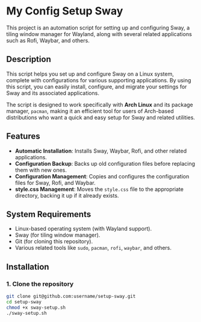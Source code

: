 # My Config Setup Sway

This project is an automation script for setting up and configuring Sway, a tiling window manager for Wayland, along with several related applications such as Rofi, Waybar, and others.

## Description

This script helps you set up and configure Sway on a Linux system, complete with configurations for various supporting applications. By using this script, you can easily install, configure, and migrate your settings for Sway and its associated applications.

The script is designed to work specifically with **Arch Linux** and its package manager, `pacman`, making it an efficient tool for users of Arch-based distributions who want a quick and easy setup for Sway and related utilities.

## Features

- **Automatic Installation**: Installs Sway, Waybar, Rofi, and other related applications.
- **Configuration Backup**: Backs up old configuration files before replacing them with new ones.
- **Configuration Management**: Copies and configures the configuration files for Sway, Rofi, and Waybar.
- **style.css Management**: Moves the `style.css` file to the appropriate directory, backing it up if it already exists.

## System Requirements

- Linux-based operating system (with Wayland support).
- Sway (for tiling window manager).
- Git (for cloning this repository).
- Various related tools like `sudo`, `pacman`, `rofi`, `waybar`, and others.

## Installation

### 1. Clone the repository

```bash
git clone git@github.com:username/setup-sway.git
cd setup-sway
chmod +x sway-setup.sh
./sway-setup.sh
